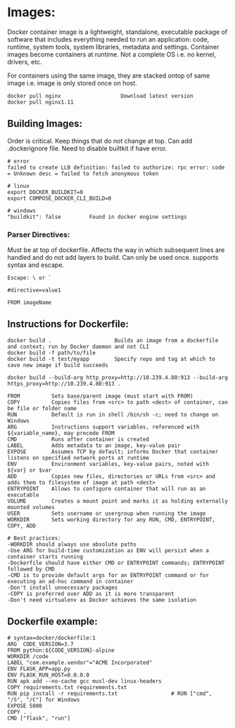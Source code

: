# Images:
Docker container image is a lightweight, standalone, executable package of software that includes everything needed to run an application: code, runtime, system tools, system libraries, metadata and settings. Container images become containers at runtime. Not a complete OS i.e. no kernel, drivers, etc.

For containers using the same image, they are stacked ontop of same image i.e. image is only stored once on host.

```
docker pull nginx                   Download latest version
docker pull nginx1.11
```

## Building Images:
Order is critical. Keep things that do not change at top. Can add .dockerignore file. Need to disable builtkit if have error.

```
# error
failed to create LLB definition: failed to authorize: rpc error: code = Unknown desc = failed to fetch anonymous token

# linux
export DOCKER_BUILDKIT=0
export COMPOSE_DOCKER_CLI_BUILD=0

# windows
"buildkit": false         Found in docker engine settings
```

### Parser Directives:
Must be at top of dockerfile. Affects the way in which subsequent lines are handled and do not add layers to build. Can only be used once. supports syntax and escape.

```
Escape: \ or `

#directive=value1

FROM imageName
```

## Instructions for Dockerfile:
```
docker build .                    Builds an image from a dockerfile and context; run by Docker daemon and not CLI
docker build -f path/to/file
docker build -t test/myapp        Specify repo and tag at which to save new image if build succeeds

docker build --build-arg http_proxy=http://10.239.4.80:913 --build-arg https_proxy=http://10.239.4.80:913 .
```

```
FROM          Sets base/parent image (must start with FROM)
COPY          Copies files from <src> to path <dest> of container, can be file or folder name
RUN           Default is run in shell /bin/sh -c; need to change on Windows
ARG           Instructions support variables, referenced with ${variable_name}, may precede FROM
CMD           Runs after container is created
LABEL         Adds metadata to an image, key-value pair
EXPOSE        Assumes TCP by default; informs Docker that container listens on specified network ports at runtime
ENV           Environment variables, key-value pairs, noted with ${var} or $var
ADD           Copies new files, directories or URLs from <src> and adds them to filesystem of image at path <dest>
ENTRYPOINT    Allows to configure container that will run as an executable
VOLUME        Creates a mount point and marks it as holding externally mounted volumes
USER          Sets username or usergroup when running the image
WORKDIR       Sets working directory for any RUN, CMD, ENTRYPOINT, COPY, ADD

# Best practices:
-WORKDIR should always use absolute paths
-Use ARG for build-time customization as ENV will persist when a container starts running
-Dockerfile should have either CMD or ENTRYPOINT commands; ENTRYPOINT followed by CMD
-CMD is to provide default args for an ENTRYPOINT command or for executing an ad-hoc command in container
-Don't install unnecessary packages
-COPY is preferred over ADD as it is more transparent 
-Don't need virtualenv as Docker achieves the same isolation
```

## Dockerfile example:
```
# syntax=docker/dockerfile:1
ARG  CODE_VERSION=3.7
FROM python:${CODE_VERSION}-alpine                              
WORKDIR /code
LABEL "com.example.vendor"="ACME Incorporated"
ENV FLASK_APP=app.py
ENV FLASK_RUN_HOST=0.0.0.0
RUN apk add --no-cache gcc musl-dev linux-headers   
COPY requirements.txt requirements.txt             
RUN pip install -r requirements.txt                 # RUN ["cmd", "/S", "/C"] for Windows
EXPOSE 5000
COPY . .
CMD ["flask", "run"]                                
```
